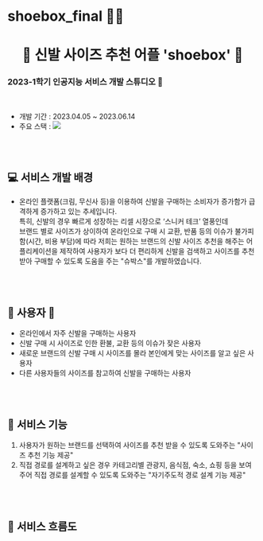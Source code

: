 # shoebox_final 👩‍💻

<h1 align="center">👟 신발 사이즈 추천 어플 'shoebox' 🥾  </h1>
<h3> 2023-1학기 인공지능 서비스 개발 스튜디오 🏫 </h3>
<br />

- 개발 기간 : 2023.04.05 ~ 2023.06.14
- 주요 스택 : <img src="https://img.shields.io/badge/Python-3776AB?style=for-the-badge&logo=appveyor&logo=Python&logoColor=white" />

<br />
<br />

## 💻 서비스 개발 배경
- 온라인 플랫폼(크림, 무신사 등)을 이용하여 신발을 구매하는 소비자가 증가함가 급격하게 증가하고 있는 추세입니다. <br /> 특히, 신발의 경우 빠르게 성장하는 리셀 시장으로 ‘스니커 테크’ 열풍인데 <br /> 브랜드 별로 사이즈가 상이하여 온라인으로 구매 시 교환, 반품 등의 이슈가 불가피함(시간, 비용 부담)에 따라 저희는 원하는 브랜드의 신발 사이즈 추천을 해주는 어플리케이션을 제작하여 사용자가 보다 더 편리하게 신발을 검색하고 사이즈를 추천 받아 구매할 수 있도록 도움을 주는 "슈박스"를 개발하였습니다.

 <br />
 <br />

## 👩 사용자 👨
- 온라인에서 자주 신발을 구매하는 사용자
- 신발 구매 시 사이즈로 인한 환불, 교환 등의 이슈가 잦은 사용자
- 새로운 브랜드의 신발 구매 시 사이즈를 몰라 본인에게 맞는 사이즈를 알고 싶은 사용자
- 다른 사용자들의 사이즈를 참고하여 신발을 구매하는 사용자

 <br />
 <br />
 
## 📌 서비스 기능
1. 사용자가 원하는 브랜드를 선택하여 사이즈를 추천 받을 수 있도록 도와주는 "사이즈 추천 기능 제공"
2. 직접 경로를 설계하고 싶은 경우 카테고리별 관광지, 음식점, 숙소, 쇼핑 등을 보여주어 직접 경로를 설계할 수 있도록 도와주는 "자기주도적 경로 설계 기능 제공"
<p align="center">
 
 <br />
 <br />

## 📝 서비스 흐름도
<p align="center">
 
<br />
<br />
